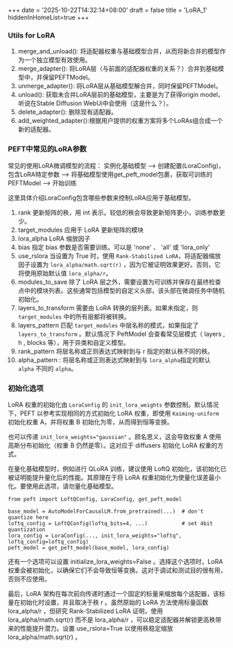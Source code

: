 +++
date = '2025-10-22T14:32:14+08:00'
draft = false
title = 'LoRA_1'
hiddenInHomeList=true
+++

### Utils for LoRA

1. merge_and_unload(): 将适配器权重与基础模型合并，从而将新合并的模型作为一个独立模型有效使用。
2. merge_adapter(): 将LoRA层（与前面的适配器权重的关系？）合并到基础模型中，并保留PEFTModel。
3. unmerge_adapter(): 将LoRA层从基础模型解合并，同时保留PEFTModel。
4. unload(): 获取未合并LoRA层前的基础模型，主要是为了获得origin model，听说在Stable Diffusion WebUi中会使用（这是什么？）。
5. delete_adapter(): 删除现有适配器。
6. add_weighted_adapter():根据用户提供的权重方案将多个LoRAs组合成一个新的适配器。

### PEFT中常见的LoRA参数

常见的使用LoRA微调模型的流程：
实例化基础模型 --> 创建配置(LoraConfig)，包含LoRA特定参数 --> 将基础模型使用get_peft_model包裹，获取可训练的PEFTModel --> 开始训练

这里具体介绍LoraConfig包含哪些参数来控制LoRA应用于基础模型。

1. rank 更新矩阵的秩，用 int 表示。较低的秩会导致更新矩阵更小，训练参数更少。
2. target_modules 应用于 LoRA 更新矩阵的模块
3. lora_alpha LoRA 缩放因子
4. bias 指定 bias 参数是否需要训练。可以是 'none' 、 'all' 或 'lora_only'
5. use_rslora 当设置为 True 时，使用 `Rank-Stabilized LoRA`，将适配器缩放因子设置为 `lora_alpha/math.sqrt(r)` ，因为它被证明效果更好。否则，它将使用原始默认值 `lora_alpha/r`。
6. modules_to_save 除了 LoRA 层之外，需要设置为可训练并保存在最终检查点中的模块列表。这些通常包括模型的自定义头部，该头部在微调任务中随机初始化。
7. layers_to_transform 需要由 LoRA 转换的层列表。如果未指定，则 `target_modules` 中的所有层都将被转换。
8. layers_pattern 匹配 `target_modules` 中层名称的模式，如果指定了 `layers_to_transform` 。默认情况下 PeftModel 会查看常见层模式（ layers , h , blocks 等），用于异类和自定义模型。
9. rank_pattern 将层名称或正则表达式映射到与 r 指定的默认秩不同的秩。
10. alpha_pattern : 将层名称或正则表达式映射到与 `lora_alpha`指定的默认 `alpha` 不同的 `alpha`。

### 初始化选项

LoRA 权重的初始化由 `LoraConfig` 的 `init_lora_weights` 参数控制。默认情况下，PEFT 以参考实现相同的方式初始化 LoRA 权重，即使用 `Kaiming-uniform` 初始化权重 A，并将权重 B 初始化为零，从而得到恒等变换。

也可以传递 `init_lora_weights="gaussian"` 。顾名思义，这会导致权重 A 使用高斯分布初始化（权重 B 仍然是零）。这对应于 diffusers 初始化 LoRA 权重的方式。

在量化基础模型时，例如进行 QLoRA 训练，建议使用 LoftQ 初始化，该初始化已被证明能提升量化后的性能。其原理在于将 LoRA 权重初始化为使量化误差最小化。要使用此选项，请勿量化基础模型。
```
from peft import LoftQConfig, LoraConfig, get_peft_model

base_model = AutoModelForCausalLM.from_pretrained(...)  # don't quantize here
loftq_config = LoftQConfig(loftq_bits=4, ...)           # set 4bit quantization
lora_config = LoraConfig(..., init_lora_weights="loftq", loftq_config=loftq_config)
peft_model = get_peft_model(base_model, lora_config)
```

还有一个选项可以设置 initialize_lora_weights=False 。选择这个选项时，LoRA 权重会被初始化，以确保它们不会导致恒等变换。这对于调试和测试目的很有用，否则不应使用。

最后，LoRA 架构在每次前向传递时通过一个固定的标量来缩放每个适配器，该标量在初始化时设置，并且取决于秩 r 。虽然原始的 LoRA 方法使用标量函数 lora_alpha/r ，但研究 Rank-Stabilized LoRA 证明，使用 lora_alpha/math.sqrt(r) 而不是 lora_alpha/r ，可以稳定适配器并解锁更高秩带来的性能提升潜力。设置 use_rslora=True 以使用秩稳定缩放 lora_alpha/math.sqrt(r) 。